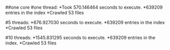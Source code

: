 ##one core
#one thread:
*Took 570.146464 seconds to execute.
*639209 entries in the index
*Crawled 53 files

#5 threads:
*676.927030 seconds to execute.
*639209 entries in the index
*Crawled 53 files

#10 threads:
*1545.831295 seconds to execute.
*639209 entries in the index.
*Crawled 53 files
